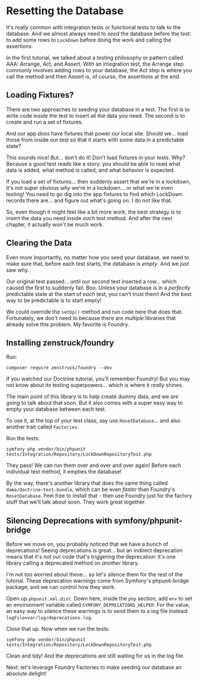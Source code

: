 # Resetting the Database

It's really common with integration tests or functional tests to talk to the database.
And we almost always need to *seed* the database before the test: to add some rows
to `LockDown` before doing the work and calling the assertions.

In the first tutorial, we talked about a testing philosophy or pattern called AAA:
Arrange, Act, and Assert. With an integration test, the Arrange step commonly involves
adding rows to your database, the Act step is where you call the method and then
Assert is, of course, the assertions at the end.

## Loading Fixtures?

There are two approaches to seeding your database in a test. The first is to
write code *inside* the test to insert all the data you need. The second is to
create and run a set of fixtures.

And our app *does* have fixtures that power our local site. Should we... load
those from inside our test so that it starts with some data in a predictable state?

This sounds nice! But... don't do it! Don't load fixtures in your tests. Why?
Because a good test reads like a story: you should be able to read what data is
added, what method is called, and what behavior is expected.

If you load a set of fixtures... then suddenly assert that we're in a lockdown, it's
not super obvious *why* we're in a lockdown... or what we're even testing! You need
to go dig into the app fixtures to find which LockDown records there are... and
figure out what's going on. I do *not* like that.

So, even though it might feel like a bit more work, the best strategy is to insert
the data you need inside *each* test method. And after the next chapter, it
actually *won't* be much work.

## Clearing the Data

Even more importantly, no matter how you seed your database, we need to make
sure that, before each test starts, the database is *empty*. And we just saw why.

Our original test passed... until our second test inserted a row... which caused
the first to suddenly fail. Boo. Unless your database is in a *perfectly* predictable
state at the start of *each* test, you can't trust them! And the best way to be
predictable is to start empty!

We could override the `setUp()` method and run code here that does that. Fortunately,
we don't need to because there are *multiple* libraries that already solve this
problem. My favorite is Foundry.

## Installing zenstruck/foundry

Run:

```terminal-silent
composer require zenstruck/foundry --dev
```

If you watched our Doctrine tutorial, you'll remember Foundry! But you may not
know about its testing superpowers... which is where it *really* shines.

The main point of this library is to help create dummy data, and we *are* going to
talk about that soon. But it also comes with a super easy way to empty your database
between each test.

To use it, at the top of your test class, say use `ResetDatabase`... and also another
trait called `Factories`.

Run the tests:

```terminal
symfony php vendor/bin/phpunit tests/Integration/Repository/LockDownRepositoryTest.php
```

They pass! We can run them over and over and over again! Before each individual
test method, it empties the database!

By the way, there's another library that does the same thing called
`dama/doctrine-test-bundle`, which can be even *faster* than Foundry's `ResetDatabase`.
Feel free to install that - then use Foundry just for the factory stuff that we'll
talk about soon. They work great together.

## Silencing Deprecations with symfony/phpunit-bridge

Before we move on, you probably noticed that we have a bunch of deprecations!
Seeing deprecations is great... but an indirect deprecation means that it's not
*our* code that's triggering the deprecation: it's one library calling a deprecated
method on *another* library.

I'm not too worried about these... so let's silence them for the rest of the tutorial.
These deprecation warnings come from Symfony's phpunit-bridge package, and we can
*control* how they work.

Open up `phpunit.xml.dist`. Down here, inside the `php` section, add `env`
to set an environment variable called `SYMFONY_DEPRECATIONS_HELPER`. For the value,
an easy way to silence these warnings is to send them to a log file instead:
`logFile=var/log/deprecations.log`.

Close that up. Now when we run the tests:

```terminal-silent
symfony php vendor/bin/phpunit tests/Integration/Repository/LockDownRepositoryTest.php
```

Clean and tidy! And the deprecations are still waiting for us in the log file.

Next: let's leverage Foundry Factories to make seeding our database an absolute
delight!
